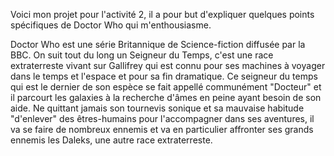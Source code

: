 Voici mon projet pour l'activité 2, il a pour but d'expliquer quelques points spécifiques de Doctor Who qui m'enthousiasme.

Doctor Who est une série Britannique de Science-fiction diffusée par la BBC. On suit tout du long un Seigneur du Temps, c'est une race extraterreste vivant sur Gallifrey qui est connu pour ses machines à voyager dans le temps et l'espace et pour sa fin dramatique. Ce seigneur du temps qui est le dernier de son espèce se fait appellé communément "Docteur" et il parcourt les galaxies à la recherche d'âmes en peine ayant besoin de son aide. Ne quittant jamais son tournevis sonique et sa mauvaise habitude "d'enlever" des êtres-humains pour l'accompagner dans ses aventures, il va se faire de nombreux ennemis et va en particulier affronter ses grands ennemis les Daleks, une autre race extraterreste. 
